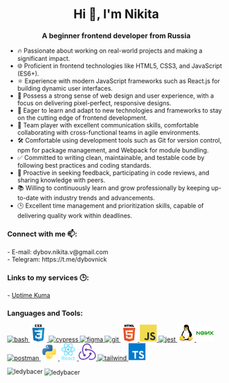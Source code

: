 <h1 align="center">Hi 👋, I'm Nikita</h1>
<h3 align="center">A beginner frontend developer from Russia</h3>

- 🔥 Passionate about working on real-world projects and making a significant impact.
- 🌐 Proficient in frontend technologies like HTML5, CSS3, and JavaScript (ES6+).
- ⚛️ Experience with modern JavaScript frameworks such as React.js for building dynamic user interfaces.
- 🎨 Possess a strong sense of web design and user experience, with a focus on delivering pixel-perfect, responsive designs.
- 🚀 Eager to learn and adapt to new technologies and frameworks to stay on the cutting edge of frontend development.
- 🤝 Team player with excellent communication skills, comfortable collaborating with cross-functional teams in agile environments.
- 🛠️ Comfortable using development tools such as Git for version control, npm for package management, and Webpack for module bundling.
- ✅ Committed to writing clean, maintainable, and testable code by following best practices and coding standards.
- 📢 Proactive in seeking feedback, participating in code reviews, and sharing knowledge with peers.
- 📚 Willing to continuously learn and grow professionally by keeping up-to-date with industry trends and advancements.
- 🕒 Excellent time management and prioritization skills, capable of delivering quality work within deadlines.

<h3 align="left">Connect with me 📫:</h3>
<p align="left">
- E-mail: dybov.nikita.v@gmail.com<br>
- Telegram: https://t.me/dybovnick
</p>
<h3 align="left">Links to my services 🕒:</h3>
<p align="left">
- <a href="http://bacer.ru/">Uptime Kuma<a>
</p>

<h3 align="left">Languages and Tools:</h3>
<p align="left"> <a href="https://www.gnu.org/software/bash/" target="_blank" rel="noreferrer"> <img src="https://www.vectorlogo.zone/logos/gnu_bash/gnu_bash-icon.svg" alt="bash" width="40" height="40"/> </a> <a href="https://www.w3schools.com/css/" target="_blank" rel="noreferrer"> <img src="https://raw.githubusercontent.com/devicons/devicon/master/icons/css3/css3-original-wordmark.svg" alt="css3" width="40" height="40"/> </a> <a href="https://www.cypress.io" target="_blank" rel="noreferrer"> <img src="https://raw.githubusercontent.com/simple-icons/simple-icons/6e46ec1fc23b60c8fd0d2f2ff46db82e16dbd75f/icons/cypress.svg" alt="cypress" width="40" height="40"/> </a> <a href="https://www.figma.com/" target="_blank" rel="noreferrer"> <img src="https://www.vectorlogo.zone/logos/figma/figma-icon.svg" alt="figma" width="40" height="40"/> </a> <a href="https://git-scm.com/" target="_blank" rel="noreferrer"> <img src="https://www.vectorlogo.zone/logos/git-scm/git-scm-icon.svg" alt="git" width="40" height="40"/> </a> <a href="https://www.w3.org/html/" target="_blank" rel="noreferrer"> <img src="https://raw.githubusercontent.com/devicons/devicon/master/icons/html5/html5-original-wordmark.svg" alt="html5" width="40" height="40"/> </a> <a href="https://developer.mozilla.org/en-US/docs/Web/JavaScript" target="_blank" rel="noreferrer"> <img src="https://raw.githubusercontent.com/devicons/devicon/master/icons/javascript/javascript-original.svg" alt="javascript" width="40" height="40"/> </a> <a href="https://jestjs.io" target="_blank" rel="noreferrer"> <img src="https://www.vectorlogo.zone/logos/jestjsio/jestjsio-icon.svg" alt="jest" width="40" height="40"/> </a> <a href="https://www.linux.org/" target="_blank" rel="noreferrer"> <img src="https://raw.githubusercontent.com/devicons/devicon/master/icons/linux/linux-original.svg" alt="linux" width="40" height="40"/> </a> <a href="https://www.nginx.com" target="_blank" rel="noreferrer"> <img src="https://raw.githubusercontent.com/devicons/devicon/master/icons/nginx/nginx-original.svg" alt="nginx" width="40" height="40"/> </a> <a href="https://postman.com" target="_blank" rel="noreferrer"> <img src="https://www.vectorlogo.zone/logos/getpostman/getpostman-icon.svg" alt="postman" width="40" height="40"/> </a> <a href="https://www.python.org" target="_blank" rel="noreferrer"> <img src="https://raw.githubusercontent.com/devicons/devicon/master/icons/python/python-original.svg" alt="python" width="40" height="40"/> </a> <a href="https://reactjs.org/" target="_blank" rel="noreferrer"> <img src="https://raw.githubusercontent.com/devicons/devicon/master/icons/react/react-original-wordmark.svg" alt="react" width="40" height="40"/> </a> <a href="https://redux.js.org" target="_blank" rel="noreferrer"> <img src="https://raw.githubusercontent.com/devicons/devicon/master/icons/redux/redux-original.svg" alt="redux" width="40" height="40"/> </a> <a href="https://tailwindcss.com/" target="_blank" rel="noreferrer"> <img src="https://www.vectorlogo.zone/logos/tailwindcss/tailwindcss-icon.svg" alt="tailwind" width="40" height="40"/> </a> <a href="https://www.typescriptlang.org/" target="_blank" rel="noreferrer"> <img src="https://raw.githubusercontent.com/devicons/devicon/master/icons/typescript/typescript-original.svg" alt="typescript" width="40" height="40"/> </a> </p>

<p><img align="left" src="https://github-readme-stats.vercel.app/api/top-langs?username=ledybacer&show_icons=true&locale=en&layout=compact" alt="ledybacer" /></p>

<p>&nbsp;<img align="center" src="https://github-readme-stats.vercel.app/api?username=ledybacer&show_icons=true&locale=en" alt="ledybacer" /></p>
